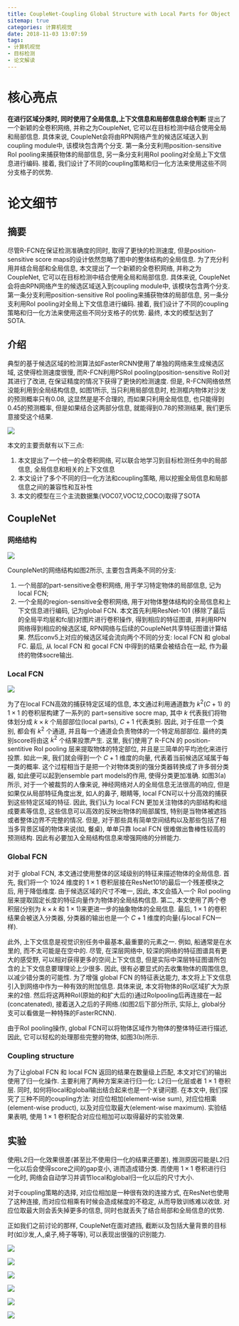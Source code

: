 ```yaml
---
title: CoupleNet-Coupling Global Structure with Local Parts for Object Detection
sitemap: true
categories: 计算机视觉
date: 2018-11-03 13:07:59
tags:
- 计算机视觉
- 目标检测
- 论文解读
---
```


# 核心亮点

**在进行区域分类时, 同时使用了全局信息,上下文信息和局部信息综合判断**
提出了一个新颖的全卷积网络, 并称之为CoupleNet, 它可以在目标检测中结合使用全局和局部信息. 具体来说, CoupleNet会将由RPN网络产生的候选区域送入到coupling module中, 该模块包含两个分支. 第一条分支利用position-sensitive RoI pooling来捕获物体的局部信息, 另一条分支利用RoI pooling对全局上下文信息进行编码. 接着, 我们设计了不同的coupling策略和归一化方法来使用这些不同分支格子的优势.

# 论文细节

## 摘要
尽管R-FCN在保证检测准确度的同时, 取得了更快的检测速度, 但是position-sensitive score maps的设计依然忽略了图中的整体结构的全局信息. 为了充分利用并结合局部和全局信息, 本文提出了一个新颖的全卷积网络, 并称之为CoupleNet, 它可以在目标检测中结合使用全局和局部信息. 具体来说, CoupleNet会将由RPN网络产生的候选区域送入到coupling module中, 该模块包含两个分支. 第一条分支利用position-sensitive RoI pooling来捕获物体的局部信息, 另一条分支利用RoI pooling对全局上下文信息进行编码. 接着, 我们设计了不同的coupling策略和归一化方法来使用这些不同分支格子的优势. 最终, 本文的模型达到了SOTA.

## 介绍

典型的基于候选区域的检测算法如FasterRCNN使用了单独的网络来生成候选区域, 这使得检测速度很慢, 而R-FCN利用PSRoI pooling(position-sensitive RoI)对其进行了改进, 在保证精度的情况下获得了更快的检测速度. 但是, R-FCN网络依然没能利用到全局结构信息, 如图1所示, 当只利用局部信息时, 检测框内物体对沙发的预测概率只有0.08, 这显然是是不合理的, 而如果只利用全局信息, 也只能得到0.45的预测概率, 但是如果结合这两部分信息, 就能得到0.78的预测结果, 我们更乐意接受这个结果.

![](https://wx2.sinaimg.cn/large/d7b90c85ly1fwuuq0z3b6j20sn0nwk3a.jpg)

本文的主要贡献有以下三点:
1. 本文提出了一个统一的全卷积网络, 可以联合地学习到目标检测任务中的局部信息, 全局信息和相关的上下文信息
2. 本文设计了多个不同的归一化方法和coupling策略, 用以挖掘全局信息和局部信息之间的兼容性和互补性
3. 本文的模型在三个主流数据集(VOC07,VOC12,COCO)取得了SOTA

## CoupleNet

### 网络结构

![](https://wx4.sinaimg.cn/large/d7b90c85ly1fwuvmld7psj21kw0t4agk.jpg)

CounpleNet的网络结构如图2所示, 主要包含两条不同的分支:
1. 一个局部的part-sensitive全卷积网络, 用于学习特定物体的局部信息, 记为local FCN;
2. 一个全局的region-sensitive全卷积网络, 用于对物体整体结构的全局信息和上下文信息进行编码, 记为global FCN.
本文首先利用ResNet-101 (移除了最后的全局平均层和fc层)对图片进行卷积操作, 得到相应的特征图谱, 并利用RPN网络得到相应的候选区域, RPN网络与后续的CoupleNet共享特征图谱计算结果. 然后conv5上对应的候选区域会流向两个不同的分支: local FCN 和 global FC. 最后, 从 local FCN 和 gocal FCN 中得到的结果会被结合在一起, 作为最终的物体socre输出.

### Local FCN

![](https://wx4.sinaimg.cn/large/d7b90c85ly1fwvy0czkkbj20jd0prts4.jpg)

为了在local FCN高效的捕获特定区域的信息, 本文通过利用通道数为 $k^2(C+1)$ 的 $1\times 1$ 的卷积层构建了一系列的 part=sensitive socre map, 其中 $k$ 代表我们将物体划分成 $k\times k$ 个局部部位(local parts), $C+1$ 代表类别. 因此, 对于任意一个类别, 都会有 $k^2$ 个通道, 并且每一个通道会负责物体的一个特定局部部位. 最终的类别score将由这 $k^2$ 个结果投票产生. 这里, 我们使用了 R-FCN 的 position-sentitive RoI pooling 层来提取物体的特定部位, 并且是三简单的平均池化来进行投票. 如此一来, 我们就会得到一个 $C+1$ 维度的向量, 代表着当前候选区域属于每一类的概率. 这个过程相当于是把一个对物体类别的强分类器转换成了许多弱分类器, 如此便可以起到ensemble part models的作用, 使得分类更加准确. 如图3(a)所示, 对于一个被裁剪的人像来说, 神经网络对人的全局信息无法很高的响应, 但是如果仅从局部特征角度出发, 如人的鼻子, 眼睛等, local FCN可以十分高效的捕获到这些特定区域的特征. 因此, 我们认为 local FCN 更加关注物体的内部结构和组成要素等信息, 这些信息可以高效的反映出物体的局部属性, 特别是当物体被遮挡或者整体边界不完整的情况. 但是, 对于那些具有简单空间结构以及那些包括了相当多背景区域的物体来说(如, 餐桌), 单单只靠 local FCN 很难做出鲁棒性较高的预测结构. 因此有必要加入全局结构信息来增强网络的分辨能力.

### Global FCN

对于 global FCN, 本文通过使用整体的区域级别的特征来描述物体的全局信息. 首先, 我们将一个 1024 维度的 $1\times 1$ 卷积层接在ResNet101的最后一个残差模块之后, 用于降低维度. 由于候选区域的尺寸不唯一, 因此, 本文会插入一个 RoI pooling 层来提取固定长度的特征向量作为物体的全局结构信息. 第二, 本文使用了两个卷积层(分别为 $k\times k$ 和 $1\times 1$)来更进一步的抽象物体的全局信息. 最后, $1\times 1$ 的卷积结果会被送入分类器, 分类器的输出也是一个 $C+1$ 维度的向量(与local FCN一样).

此外, 上下文信息是视觉识别任务中最基本,最重要的元素之一. 例如, 船通常是在水里的, 而不太可能是在空中的. 尽管, 在深层网络中, 较深的网络的特征图谱具有更大的感受野, 可以相对获得更多的空间上下文信息, 但是实际中深层特征图谱所包含的上下文信息要理理论上少很多. 因此, 很有必要显式的去收集物体的周围信息, 以减少错分类的可能性. 为了增强 global FCN 的特征表达能力, 本文将上下文信息引入到网络中作为一种有效的附加信息. 具体来说, 本文将物体的RoI区域扩大为原来的2倍. 然后将这两种RoI(原始的和扩大后的)通过RoIpooling后再连接在一起(concatenated), 接着送入之后的子网络.(如图2后下部分所示, 实际上, global分支可以看做是一种特殊的FasterRCNN).

由于RoI pooling操作, global FCN可以将物体区域作为物体的整体特征进行描述, 因此, 它可以轻松的处理那些完整的物体, 如图3(b)所示.

### Coupling structure

为了让global FCN 和 local FCN 返回的结果在数量级上匹配, 本文对它们的输出使用了归一化操作. 主要利用了两种方案来进行归一化: L2归一化层或者 $1 \times 1$ 卷积层. 同时, 如何将local和global输出结合起来也是一个关键问题. 在本文中, 我们探究了三种不同的coupling方法: 对应位相加(element-wise sum), 对应位相乘(element-wise product), 以及对应位取最大(element-wise maximum). 实验结果表明, 使用 $1\times 1$ 卷积配合对应位相加可以取得最好的实验效果.

## 实验

使用L2归一化效果很差(甚至比不使用归一化的结果还要差), 推测原因可能是L2归一化以后会使得score之间的gap变小, 进而造成错分类. 而使用 $1\times 1$ 卷积进行归一化时, 网络会自动学习并调节local和global归一化以后的尺寸大小.

对于coupling策略的选择, 对应位相加是一种很有效的连接方式, 在ResNet也使用了这种连接, 而对应位相乘有时候会造成梯度的不稳定, 从而导致训练难以收敛. 对应位取最大则会丢失掉更多的信息, 同时也就丢失了结合局部和全局信息的优势.

正如我们之前讨论的那样, CoupleNet在面对遮挡, 截断以及包括大量背景的目标时(如沙发,人,桌子,椅子等等), 可以表现出很强的识别能力.

![](https://wx2.sinaimg.cn/large/d7b90c85ly1fwvy0gxc17j20s00fn0vy.jpg)

![](https://wx1.sinaimg.cn/large/d7b90c85ly1fwvy0kvkn0j21kw0g27ax.jpg)

![](https://wx4.sinaimg.cn/large/d7b90c85ly1fwvy0p2vmrj21kw0iphdt.jpg)

![](https://wx2.sinaimg.cn/large/d7b90c85ly1fwvy0rsfv2j20rt0e276x.jpg)

![](https://wx3.sinaimg.cn/large/d7b90c85ly1fwvy0vpsavj21kw0iphdt.jpg)

![](https://wx4.sinaimg.cn/large/d7b90c85ly1fwvy0yl1ujj21kw0hkn4k.jpg)
